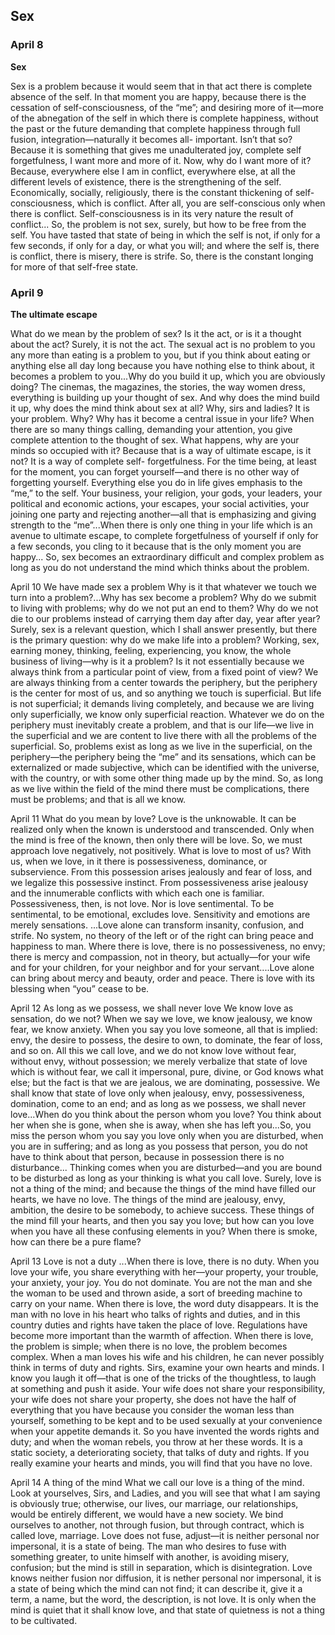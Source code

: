## Sex

### April 8

**Sex**

Sex is a problem because it would seem that in that act there is complete absence of the self. In that moment you are happy, because there is the cessation of self-consciousness, of the “me”; and desiring more of it—more of the abnegation of the self in which there is complete happiness, without the past or the future demanding that complete happiness through full fusion, integration—naturally it becomes all- important. Isn’t that so? Because it is something that gives me unadulterated joy, complete self forgetfulness, I want more and more of it. Now, why do I want more of it? Because, everywhere else I am in conflict, everywhere else, at all the different levels of existence, there is the strengthening of the self. Economically, socially, religiously, there is the constant thickening of self-consciousness, which is conflict. After all, you are self-conscious only when there is conflict. Self-consciousness is in its very nature the result of conflict...
So, the problem is not sex, surely, but how to be free from the self. You have tasted that state of being in which the self is not, if only for a few seconds, if only for a day, or what you will; and where the self is, there is conflict, there is misery, there is strife. So, there is the constant longing for more of that self-free state.

### April 9

**The ultimate escape**

What do we mean by the problem of sex? Is it the act, or is it a thought about the act? Surely, it is not the act. The sexual act is no problem to you any more than eating is a problem to you, but if you think about eating or anything else all day long because you have nothing else to think about, it becomes a problem to you...Why do you build it up, which you are obviously doing? The cinemas, the magazines, the stories, the way women dress, everything is building up your thought of sex. And why does the mind build it up, why does the mind think about sex at all? Why, sirs and ladies? It is your problem. Why? Why has it become a central issue in your life? When there are so many things calling, demanding your attention, you give complete attention to the thought of sex. What happens, why are your minds so occupied with it? Because that is a way of ultimate escape, is it not? It is a way of complete self- forgetfulness. For the time being, at least for the moment, you can forget yourself—and there is no other way of forgetting yourself. Everything else you do in life gives emphasis to the “me,” to the self. Your business, your religion, your gods, your leaders, your political and economic actions, your escapes, your social activities, your joining one party and rejecting another—all that is emphasizing and giving strength to the “me”...When there is only one thing in your life which is an avenue to ultimate escape, to complete forgetfulness of yourself if only for a few seconds, you cling to it because that is the only moment you are happy...
So, sex becomes an extraordinary difficult and complex problem as long as you do not understand the mind which thinks about the problem.

April 10
We have made sex a problem
Why is it that whatever we touch we turn into a problem?...Why has sex become a problem? Why do we submit to living with problems; why do we not put an end to them? Why do we not die to our problems instead of carrying them day after day, year after year? Surely, sex is a relevant question, which I shall answer presently, but there is the primary question: why do we make life into a problem? Working, sex, earning money, thinking, feeling, experiencing, you know, the whole business of living—why is it a problem? Is it not essentially because we always think from a particular point of view, from a fixed point of view? We are always thinking from a center towards the periphery, but the periphery is the center for most of us, and so anything we touch is superficial. But life is not superficial; it demands living completely, and because we are living only superficially, we know only superficial reaction. Whatever we do on the periphery must inevitably create a problem, and that is our life—we live in the superficial and we are content to live there with all the
problems of the superficial. So, problems exist as long as we live in the superficial, on the periphery—the periphery being the “me” and its sensations, which can be externalized or made subjective, which can be identified with the universe, with the country, or with some other thing made up by the mind. So, as long as we live within the field of the mind there must be complications, there must be problems; and that is all we know.

April 11
What do you mean by love?
Love is the unknowable. It can be realized only when the known is understood and transcended. Only when the mind is free of the known, then only there will be love. So, we must approach love negatively, not positively.
What is love to most of us? With us, when we love, in it there is possessiveness, dominance, or subservience. From this possession arises jealously and fear of loss, and we legalize this possessive instinct. From possessiveness arise jealousy and the innumerable conflicts with which each one is familiar. Possessiveness, then, is not love. Nor is love sentimental. To be sentimental, to be emotional, excludes love. Sensitivity and emotions are merely sensations.
...Love alone can transform insanity, confusion, and strife. No system, no theory of the left or of the right can bring peace and happiness to man. Where there is love, there is no possessiveness, no envy; there is mercy and compassion, not in theory, but actually—for your wife and for your children, for your neighbor and for your servant....Love alone can bring about mercy and beauty, order and peace. There is love with its blessing when “you” cease to be.

April 12
As long as we possess, we shall never love
We know love as sensation, do we not? When we say we love, we know jealousy, we know fear, we know anxiety. When you say you love
someone, all that is implied: envy, the desire to possess, the desire to own, to dominate, the fear of loss, and so on. All this we call love, and we do not know love without fear, without envy, without possession; we merely verbalize that state of love which is without fear, we call it impersonal, pure, divine, or God knows what else; but the fact is that we are jealous, we are dominating, possessive. We shall know that state of love only when jealousy, envy, possessiveness, domination, come to an end; and as long as we possess, we shall never love...When do you think about the person whom you love? You think about her when she is gone, when she is away, when she has left you...So, you miss the person whom you say you love only when you are disturbed, when you are in suffering; and as long as you possess that person, you do not have to think about that person, because in possession there is no disturbance...
Thinking comes when you are disturbed—and you are bound to be disturbed as long as your thinking is what you call love. Surely, love is not a thing of the mind; and because the things of the mind have filled our hearts, we have no love. The things of the mind are jealousy, envy, ambition, the desire to be somebody, to achieve success. These things of the mind fill your hearts, and then you say you love; but how can you love when you have all these confusing elements in you? When there is smoke, how can there be a pure flame?

April 13
Love is not a duty
...When there is love, there is no duty. When you love your wife, you share everything with her—your property, your trouble, your anxiety, your joy. You do not dominate. You are not the man and she the woman to be used and thrown aside, a sort of breeding machine to carry on your name. When there is love, the word duty disappears. It is the man with no love in his heart who talks of rights and duties, and in this country duties and rights have taken the place of love. Regulations have become
more important than the warmth of affection. When there is love, the problem is simple; when there is no love, the problem becomes complex. When a man loves his wife and his children, he can never possibly think in terms of duty and rights. Sirs, examine your own hearts and minds. I know you laugh it off—that is one of the tricks of the thoughtless, to laugh at something and push it aside. Your wife does not share your responsibility, your wife does not share your property, she does not have the half of everything that you have because you consider the woman less than yourself, something to be kept and to be used sexually at your convenience when your appetite demands it. So you have invented the words rights and duty; and when the woman rebels, you throw at her these words. It is a static society, a deteriorating society, that talks of duty and rights. If you really examine your hearts and minds, you will find that you have no love.

April 14
A thing of the mind
What we call our love is a thing of the mind. Look at yourselves, Sirs, and Ladies, and you will see that what I am saying is obviously true; otherwise, our lives, our marriage, our relationships, would be entirely different, we would have a new society. We bind ourselves to another, not through fusion, but through contract, which is called love, marriage. Love does not fuse, adjust—it is neither personal nor impersonal, it is a state of being. The man who desires to fuse with something greater, to unite himself with another, is avoiding misery, confusion; but the mind is still in separation, which is disintegration. Love knows neither fusion nor diffusion, it is nether personal nor impersonal, it is a state of being which the mind can not find; it can describe it, give it a term, a name, but the word, the description, is not love. It is only when the mind is quiet that it shall know love, and that state of quietness is not a thing to be cultivated.
